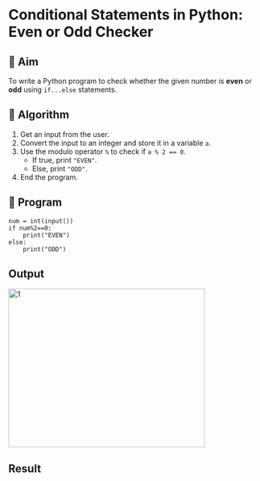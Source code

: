 # Conditional Statements in Python: Even or Odd Checker

## 🎯 Aim
To write a Python program to check whether the given number is **even** or **odd** using `if...else` statements.

## 🧠 Algorithm
1. Get an input from the user.
2. Convert the input to an integer and store it in a variable `a`.
3. Use the modulo operator `%` to check if `a % 2 == 0`.
   - If true, print `"EVEN"`.
   - Else, print `"ODD"`.
4. End the program.

## 🧾 Program
```
num = int(input())
if num%2==0:
    print("EVEN")
else:
    print("ODD")
```

## Output

<img width="390" height="315" alt="1" src="https://github.com/user-attachments/assets/b56cc56b-b48e-4eeb-8c24-245955c88c67" />

## Result
